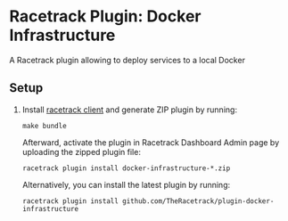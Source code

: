 # Racetrack Plugin: Docker Infrastructure

A Racetrack plugin allowing to deploy services to a local Docker

## Setup

1.  Install [racetrack client](https://pypi.org/project/racetrack-client/) and generate ZIP plugin by running:
    ```shell
    make bundle
    ```
    
    Afterward, activate the plugin in Racetrack Dashboard Admin page by uploading the zipped plugin file:
    ```shell
    racetrack plugin install docker-infrastructure-*.zip
    ```
    
    Alternatively, you can install the latest plugin by running:
    ```shell
    racetrack plugin install github.com/TheRacetrack/plugin-docker-infrastructure
    ```
